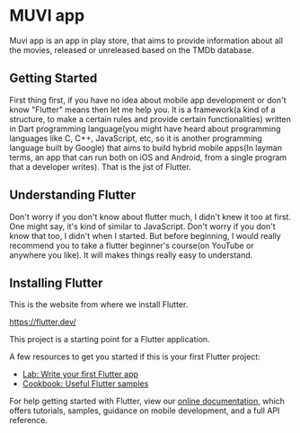 # MUVI app

Muvi app is an app in play store, that aims to provide information about all the movies, released or unreleased based on the TMDb database.

## Getting Started

First thing first, if you have no idea about mobile app development or don't know "Flutter" means then let me help you. It is a framework(a kind of a structure, to make a certain rules and provide certain functionalities) written in Dart programming language(you might have heard about programming languages like C, C++, JavaScript, etc, so it is another programming language built by Google) that aims to build hybrid mobile apps(In layman terms, an app that can run both on iOS and Android, from a single program that a developer writes). That is the jist of Flutter.

## Understanding Flutter

Don't worry if you don't know about flutter much, I didn't knew it too at first. One might say, it's kind of similar to JavaScript. Don't worry if you don't know that too, I didn't when I started. But before beginning, I would really recommend you to take a flutter beginner's course(on YouTube or anywhere you like). It will makes things really easy to understand. 

## Installing Flutter

This is the website from where we install Flutter.

https://flutter.dev/


This project is a starting point for a Flutter application.

A few resources to get you started if this is your first Flutter project:

- [Lab: Write your first Flutter app](https://flutter.dev/docs/get-started/codelab)
- [Cookbook: Useful Flutter samples](https://flutter.dev/docs/cookbook)

For help getting started with Flutter, view our
[online documentation](https://flutter.dev/docs), which offers tutorials,
samples, guidance on mobile development, and a full API reference.
